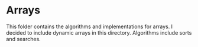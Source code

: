 # Arrays

This folder contains the algorithms and implementations for arrays. I decided to include dynamic arrays in this directory. Algorithms include sorts and searches.

